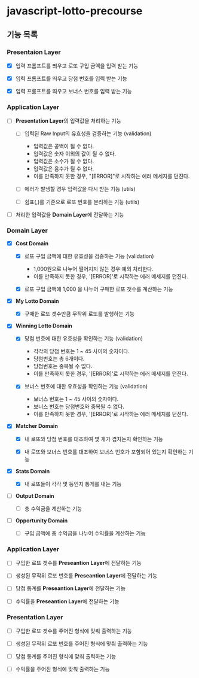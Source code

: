 # javascript-lotto-precourse

## 기능 목록

### Presentaion Layer

- [x] 입력 프롬프트를 띄우고 로또 구입 금액을 입력 받는 기능

- [x] 입력 프롬프트를 띄우고 당첨 번호를 입력 받는 기능

- [x] 입력 프롬프트를 띄우고 보너스 번호를 입력 받는 기능


### Application Layer

- [ ] **Presentation Layer**의 입력값을 처리하는 기능 

  * [ ] 입력된 Raw Input의 유효성을 검증하는 기능 (validation)
    + 입력값은 공백이 될 수 없다.
    + 입력값은 숫자 이외의 값이 될 수 없다.
    + 입력값은 소수가 될 수 없다.
    + 입력값은 음수가 될 수 없다.
    + 이를 만족하지 못한 경우, "[ERROR]"로 시작하는 에러 메세지를 던진다.
  
  * [ ] 에러가 발생할 경우 입력값을 다시 받는 기능 (utils)

  * [ ] 쉼표(,)를 기준으로 로또 번호를 분리하는 기능 (utils)

- [ ] 처리한 입력값을 **Domain Layer**에 전달하는 기능

### Domain Layer

- [x] **Cost Domain**

  * [x] 로또 구입 금액에 대한 유효성을 검증하는 기능 (validation)
    +  1,000원으로 나누어 떨어지지 않는 경우 예외 처리한다.
    +  이를 만족하지 못한 경우, '[ERROR]'로 시작하는 에러 메세지를 던진다. 
  
  * [x] 로또 구입 금액에 1,000 을 나누어 구매한 로또 갯수를 계산하는 기능

- [x] **My Lotto Domain**

  * [x] 구매한 로또 갯수만큼 무작위 로또를 발행하는 기능

- [x] **Winning Lotto Domain** 

  * [x] 당첨 번호에 대한 유효성을 확인하는 기능 (validation)
    - 각각의 당첨 번호는 1 ~ 45 사이의 숫자이다.
    - 당첨번호는 총 6개이다.
    - 당첨번호는 중복될 수 없다.
    - 이를 만족하지 못한 경우, '[ERROR]'로 시작하는 에러 메세지를 던진다.

  * [x] 보너스 번호에 대한 유효성을 확인하는 기능 (validation)
    - 보너스 번호는 1 ~ 45 사이의 숫자이다.
    - 보너스 번호는 당첨번호와 중복될 수 없다.
    - 이를 만족하지 못한 경우, '[ERROR]'로 시작하는 에러 메세지를 던진다.

- [x] **Matcher Domain**

  * [x] 내 로또와 당첨 번호를 대조하여 몇 개가 겹치는지 확인하는 기능

  * [x] 내 로또와 보너스 번호를 대조하여 보너스 번호가 포함되어 있는지 확인하는 기능

- [x] **Stats Domain**

  * [x] 내 로또들이 각각 몇 등인지 통게를 내는 기능

- [ ] **Output Domain**

  * [ ] 총 수익금을 계산하는 기능

- [ ] **Opportunity Domain**

  * [ ] 구입 금액에 총 수익금을 나누어 수익률을 계산하는 기능

### Application Layer

- [ ] 구입한 로또 갯수를 **Preseantion Layer**에 전달하는 기능
 
- [ ] 생성된 무작위 로또 번호를 **Preseantion Layer**에 전달하는 기능

- [ ] 당첨 통계를 **Preseantion Layer**에 전달하는 기능

- [ ] 수익률을 **Preseantion Layer**에 전달하는 기능

### Presentation Layer

- [ ] 구입한 로또 갯수를 주어진 형식에 맞춰 출력하는 기능

- [ ] 생성된 무작위 로또 번호를 주어진 형식에 맞춰 출력하는 기능

- [ ] 당첨 통계를 주어진 형식에 맞춰 출력하는 기능

- [ ] 수익률을 주어진 형식에 맞춰 출력하는 기능
